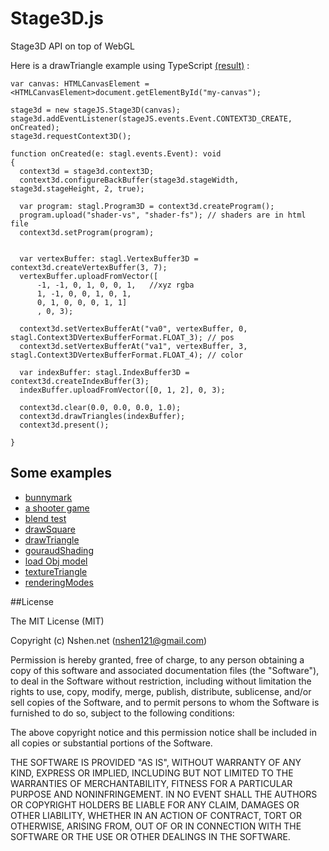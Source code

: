 Stage3D.js
=====

Stage3D API on top of WebGL

Here is a drawTriangle example using TypeScript [(result)](http://github.nshen.net/Stage3D.js/examples/drawTriangle.html) :

	var canvas: HTMLCanvasElement = <HTMLCanvasElement>document.getElementById("my-canvas");

    stage3d = new stageJS.Stage3D(canvas);
    stage3d.addEventListener(stageJS.events.Event.CONTEXT3D_CREATE, onCreated);
    stage3d.requestContext3D();
  
	function onCreated(e: stagl.events.Event): void
	{
	  context3d = stage3d.context3D;
	  context3d.configureBackBuffer(stage3d.stageWidth, stage3d.stageHeight, 2, true);
	
	  var program: stagl.Program3D = context3d.createProgram();
	  program.upload("shader-vs", "shader-fs"); // shaders are in html file
	  context3d.setProgram(program);
	
	
	  var vertexBuffer: stagl.VertexBuffer3D = context3d.createVertexBuffer(3, 7);
	  vertexBuffer.uploadFromVector([
	      -1, -1, 0, 1, 0, 0, 1,   //xyz rgba
	      1, -1, 0, 0, 1, 0, 1,
	      0, 1, 0, 0, 0, 1, 1]
	      , 0, 3);
	
	  context3d.setVertexBufferAt("va0", vertexBuffer, 0, stagl.Context3DVertexBufferFormat.FLOAT_3); // pos
	  context3d.setVertexBufferAt("va1", vertexBuffer, 3, stagl.Context3DVertexBufferFormat.FLOAT_4); // color
		
	  var indexBuffer: stagl.IndexBuffer3D = context3d.createIndexBuffer(3);
	  indexBuffer.uploadFromVector([0, 1, 2], 0, 3);
	
	  context3d.clear(0.0, 0.0, 0.0, 1.0);
	  context3d.drawTriangles(indexBuffer);
	  context3d.present();
	
	}


Some examples
---

<ul>
<li><a href="http://github.nshen.net/Stage3D.js/examples/bunnyMark/BunnyMark.html">bunnymark</a></li>
<li><a href="http://github.nshen.net/Stage3D.js/examples/shooter/index.html">a shooter game</a></li>
<li><a href="http://github.nshen.net/Stage3D.js/examples/blend.html">blend test</a></li>
<li><a href="http://github.nshen.net/Stage3D.js/examples/drawSquare.html">drawSquare</a></li>
<li><a href="http://github.nshen.net/Stage3D.js/examples/drawTriangle.html">drawTriangle</a></li>
<li><a href="http://github.nshen.net/Stage3D.js/examples/gouraudShading.html">gouraudShading</a></li>
<li><a href="http://github.nshen.net/Stage3D.js/examples/loadObj.html">load Obj model</a></li>
<li><a href="http://github.nshen.net/Stage3D.js/examples/textureTriangle.html">textureTriangle</a></li>
<li><a href="http://github.nshen.net/Stage3D.js/examples/renderingModes.html">renderingModes</a></li>
</ul>


##License

The MIT License (MIT)

Copyright (c) Nshen.net (nshen121@gmail.com)

Permission is hereby granted, free of charge, to any person obtaining a copy
of this software and associated documentation files (the "Software"), to deal
in the Software without restriction, including without limitation the rights
to use, copy, modify, merge, publish, distribute, sublicense, and/or sell
copies of the Software, and to permit persons to whom the Software is
furnished to do so, subject to the following conditions:

The above copyright notice and this permission notice shall be included in
all copies or substantial portions of the Software.

THE SOFTWARE IS PROVIDED "AS IS", WITHOUT WARRANTY OF ANY KIND, EXPRESS OR
IMPLIED, INCLUDING BUT NOT LIMITED TO THE WARRANTIES OF MERCHANTABILITY,
FITNESS FOR A PARTICULAR PURPOSE AND NONINFRINGEMENT. IN NO EVENT SHALL THE
AUTHORS OR COPYRIGHT HOLDERS BE LIABLE FOR ANY CLAIM, DAMAGES OR OTHER
LIABILITY, WHETHER IN AN ACTION OF CONTRACT, TORT OR OTHERWISE, ARISING FROM,
OUT OF OR IN CONNECTION WITH THE SOFTWARE OR THE USE OR OTHER DEALINGS IN
THE SOFTWARE.
